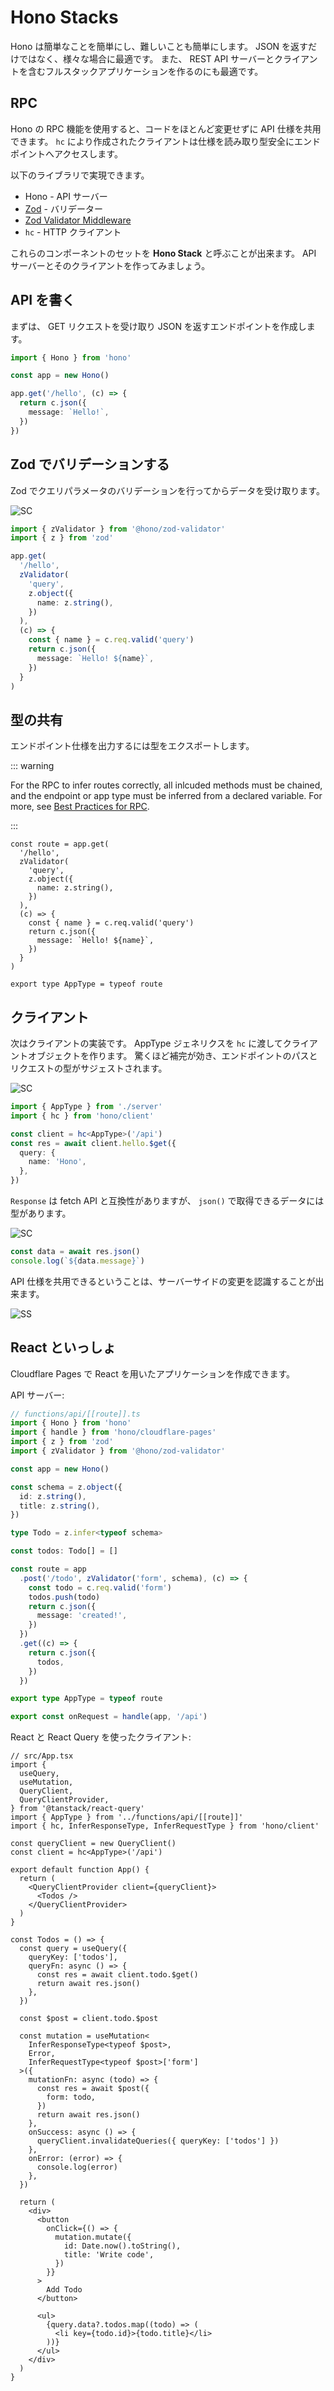 # Hono Stacks

Hono は簡単なことを簡単にし、難しいことも簡単にします。
JSON を返すだけではなく、様々な場合に最適です。
また、 REST API サーバーとクライアントを含むフルスタックアプリケーションを作るのにも最適です。

## RPC

Hono の RPC 機能を使用すると、コードをほとんど変更せずに API 仕様を共用できます。
`hc` により作成されたクライアントは仕様を読み取り型安全にエンドポイントへアクセスします。

以下のライブラリで実現できます。

- Hono - API サーバー
- [Zod](https://zod.dev) - バリデーター
- [Zod Validator Middleware](https://github.com/honojs/middleware/tree/main/packages/zod-validator)
- `hc` - HTTP クライアント

これらのコンポーネントのセットを **Hono Stack** と呼ぶことが出来ます。
API サーバーとそのクライアントを作ってみましょう。

## API を書く

まずは、 GET リクエストを受け取り JSON を返すエンドポイントを作成します。

```ts twoslash
import { Hono } from 'hono'

const app = new Hono()

app.get('/hello', (c) => {
  return c.json({
    message: `Hello!`,
  })
})
```

## Zod でバリデーションする

Zod でクエリパラメータのバリデーションを行ってからデータを受け取ります。

![SC](/images/sc01.gif)

```ts
import { zValidator } from '@hono/zod-validator'
import { z } from 'zod'

app.get(
  '/hello',
  zValidator(
    'query',
    z.object({
      name: z.string(),
    })
  ),
  (c) => {
    const { name } = c.req.valid('query')
    return c.json({
      message: `Hello! ${name}`,
    })
  }
)
```

## 型の共有

エンドポイント仕様を出力するには型をエクスポートします。

::: warning

For the RPC to infer routes correctly, all inlcuded methods must be chained, and the endpoint or app type must be inferred from a declared variable. For more, see [Best Practices for RPC](https://hono.dev/docs/guides/best-practices#if-you-want-to-use-rpc-features).

:::

```ts{1,17}
const route = app.get(
  '/hello',
  zValidator(
    'query',
    z.object({
      name: z.string(),
    })
  ),
  (c) => {
    const { name } = c.req.valid('query')
    return c.json({
      message: `Hello! ${name}`,
    })
  }
)

export type AppType = typeof route
```

## クライアント

次はクライアントの実装です。
AppType ジェネリクスを `hc` に渡してクライアントオブジェクトを作ります。
驚くほど補完が効き、エンドポイントのパスとリクエストの型がサジェストされます。

![SC](/images/sc03.gif)

```ts
import { AppType } from './server'
import { hc } from 'hono/client'

const client = hc<AppType>('/api')
const res = await client.hello.$get({
  query: {
    name: 'Hono',
  },
})
```

`Response` は fetch API と互換性がありますが、 `json()` で取得できるデータには型があります。

![SC](/images/sc04.gif)

```ts
const data = await res.json()
console.log(`${data.message}`)
```

API 仕様を共用できるということは、サーバーサイドの変更を認識することが出来ます。

![SS](/images/ss03.png)

## React といっしょ

Cloudflare Pages で React を用いたアプリケーションを作成できます。

API サーバー:

```ts
// functions/api/[[route]].ts
import { Hono } from 'hono'
import { handle } from 'hono/cloudflare-pages'
import { z } from 'zod'
import { zValidator } from '@hono/zod-validator'

const app = new Hono()

const schema = z.object({
  id: z.string(),
  title: z.string(),
})

type Todo = z.infer<typeof schema>

const todos: Todo[] = []

const route = app
  .post('/todo', zValidator('form', schema), (c) => {
    const todo = c.req.valid('form')
    todos.push(todo)
    return c.json({
      message: 'created!',
    })
  })
  .get((c) => {
    return c.json({
      todos,
    })
  })

export type AppType = typeof route

export const onRequest = handle(app, '/api')
```

React と React Query を使ったクライアント:

```tsx
// src/App.tsx
import {
  useQuery,
  useMutation,
  QueryClient,
  QueryClientProvider,
} from '@tanstack/react-query'
import { AppType } from '../functions/api/[[route]]'
import { hc, InferResponseType, InferRequestType } from 'hono/client'

const queryClient = new QueryClient()
const client = hc<AppType>('/api')

export default function App() {
  return (
    <QueryClientProvider client={queryClient}>
      <Todos />
    </QueryClientProvider>
  )
}

const Todos = () => {
  const query = useQuery({
    queryKey: ['todos'],
    queryFn: async () => {
      const res = await client.todo.$get()
      return await res.json()
    },
  })

  const $post = client.todo.$post

  const mutation = useMutation<
    InferResponseType<typeof $post>,
    Error,
    InferRequestType<typeof $post>['form']
  >({
    mutationFn: async (todo) => {
      const res = await $post({
        form: todo,
      })
      return await res.json()
    },
    onSuccess: async () => {
      queryClient.invalidateQueries({ queryKey: ['todos'] })
    },
    onError: (error) => {
      console.log(error)
    },
  })

  return (
    <div>
      <button
        onClick={() => {
          mutation.mutate({
            id: Date.now().toString(),
            title: 'Write code',
          })
        }}
      >
        Add Todo
      </button>

      <ul>
        {query.data?.todos.map((todo) => (
          <li key={todo.id}>{todo.title}</li>
        ))}
      </ul>
    </div>
  )
}
```
